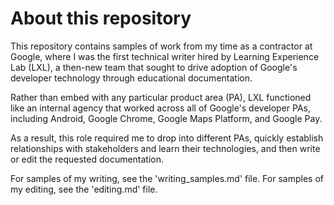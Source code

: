 # About this repository

This repository contains samples of work from my time as a contractor at Google, where I was the first technical writer hired by Learning Experience Lab (LXL), a then-new team that sought to drive adoption of Google's developer technology through educational documentation. 

Rather than embed with any particular product area (PA), LXL functioned like an internal agency that worked across all of Google's developer PAs, including Android, Google Chrome, Google Maps Platform, and Google Pay. 

As a result, this role required me to drop into different PAs, quickly establish relationships with stakeholders and learn their technologies, and then write or edit the requested documentation.

For samples of my writing, see the 'writing_samples.md' file. For samples of my editing, see the 'editing.md' file.
